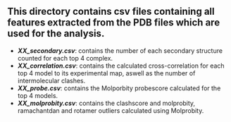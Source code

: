 ## This directory contains csv files containing all features extracted from the PDB files which are used for the analysis. 

* ***XX_secondary.csv***: contains the number of each secondary structure counted for each top 4 complex.  
* ***XX_correlation.csv***: contains the calculated cross-correlation for each top 4 model to its experimental map, aswell as the number of intermolecular clashes.  
* ***XX_probe.csv***: contains the Molporbity probescore calculated for the top 4 models.  
* ***XX_molprobity.csv***: contains the clashscore and molprobity, ramachantdan and rotamer outliers calculated using Molprobity.
